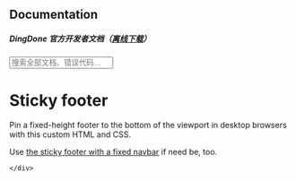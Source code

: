<div class="container">
  <div class="jumbotron">
    <h2>Documentation</h2>
    <h5>DingDone 官方开发者文档（<a href="leancloud-docs.tar.gz">离线下载</a>）</h5>
    <div class="col-md-3"></div>
    <div class="col-md-6">
      <form class="search" role="search" action="/search.html" method="get">
        <div class="form-group">
          <input name="q" type="text" class="form-control input-lg search-input" placeholder="搜索全部文档、错误代码&hellip;">
        </div>
      </form>
    </div>
    <div class="col-md-3"></div>
  </div>

  <div class="row">
      <div class="col-md-8 col-md-push-2">
      <div class="page-header">
        <h1>Sticky footer</h1>
      </div>
      <p class="lead">Pin a fixed-height footer to the bottom of the viewport in desktop browsers with this custom HTML and CSS.</p>
      <p>Use <a href="../sticky-footer-navbar">the sticky footer with a fixed navbar</a> if need be, too.</p></div>

    </div>

  </div>
</div>
